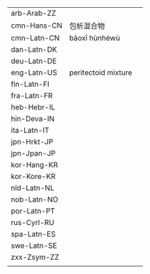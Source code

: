 | | | |
|-|-|-|
| arb-Arab-ZZ |  |  |
| cmn-Hans-CN | 包析混合物 |  |
| cmn-Latn-CN | bāoxī hùnhéwù |  |
| dan-Latn-DK |  |  |
| deu-Latn-DE |  |  |
| eng-Latn-US | peritectoid mixture |  |
| fin-Latn-FI |  |  |
| fra-Latn-FR |  |  |
| heb-Hebr-IL |  |  |
| hin-Deva-IN |  |  |
| ita-Latn-IT |  |  |
| jpn-Hrkt-JP |  |  |
| jpn-Jpan-JP |  |  |
| kor-Hang-KR |  |  |
| kor-Kore-KR |  |  |
| nld-Latn-NL |  |  |
| nob-Latn-NO |  |  |
| por-Latn-PT |  |  |
| rus-Cyrl-RU |  |  |
| spa-Latn-ES |  |  |
| swe-Latn-SE |  |  |
| zxx-Zsym-ZZ |  |  |
|  |  |  |
